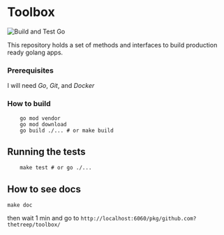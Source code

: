 # Toolbox

![Build and Test Go](https://github.com/thetreep/toolbox/workflows/Build%20and%20test%20Go/badge.svg)

This repository holds a set of methods and interfaces to build production ready golang apps.

### Prerequisites

I will need _Go_, _Git_, and _Docker_

### How to build

```
    go mod vendor
    go mod download
    go build ./... # or make build
```

## Running the tests

```
    make test # or go ./...
```

## How to see docs

```
make doc
```

then wait 1 min and go to `http://localhost:6060/pkg/github.com?thetreep/toolbox/`

